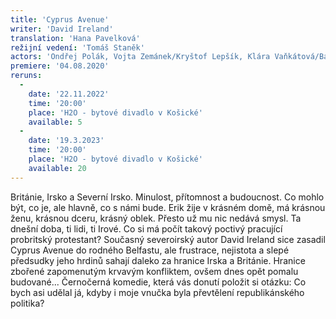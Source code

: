 ```yaml
---
title: 'Cyprus Avenue'
writer: 'David Ireland'
translation: 'Hana Pavelková'
režijní vedení: 'Tomáš Staněk'
actors: 'Ondřej Polák, Vojta Zemánek/Kryštof Lepšík, Klára Vaňkátová/Bára Waschingerová, Klára Fittnerová/Tereza Střihavková a Markéta Zemánková'
premiere: '04.08.2020'
reruns:
  -
    date: '22.11.2022'
    time: '20:00'
    place: 'H2O - bytové divadlo v Košické'
    available: 5
  -
    date: '19.3.2023'
    time: '20:00'
    place: 'H2O - bytové divadlo v Košické'
    available: 20
---
```

Británie, Irsko a Severní Irsko. Minulost, přítomnost a budoucnost. Co mohlo být, co je, ale hlavně, co s námi bude. Erik žije v krásném domě, má krásnou ženu, krásnou dceru, krásný oblek. Přesto už mu nic nedává smysl. Ta dnešní doba, ti lidi, ti Irové. Co si má počít takový poctivý pracující probritský protestant? Současný severoirský autor David Ireland sice zasadil Cyprus Avenue do rodného Belfastu, ale frustrace, nejistota a slepé předsudky jeho hrdinů sahají daleko za hranice Irska a Británie. Hranice zbořené zapomenutým krvavým konfliktem, ovšem dnes opět pomalu budované... Černočerná komedie, která vás donutí položit si otázku: Co bych asi udělal já, kdyby i moje vnučka byla převtělení republikánského politika?
